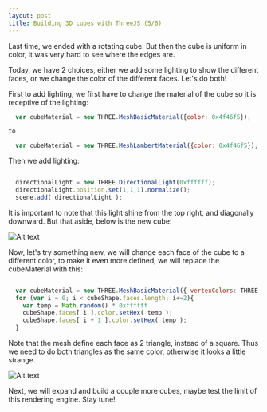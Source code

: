 ```yaml
---
layout: post
title: Building 3D cubes with ThreeJS (5/6)
---
```


Last time, we ended with a rotating cube. But then the cube is uniform in color, it was very hard to see where the edges are.

Today, we have 2 choices, either we add some lighting to show the different faces, or we change the color of the different faces. Let's do both!

First to add lighting, we first have to change the material of the cube so it is receptive of the lighting: 

```javascript
  var cubeMaterial = new THREE.MeshBasicMaterial({color: 0x4f46f5});

to

  var cubeMaterial = new THREE.MeshLambertMaterial({color: 0x4f46f5});

```

Then we add lighting:

```javascript

  directionalLight = new THREE.DirectionalLight(0xffffff);
  directionalLight.position.set(1,1,1).normalize();
  scene.add( directionalLight );

```

It is important to note that this light shine from the top right, and diagonally downward. But that aside, below is the new cube:

![Alt text](http://i.imgur.com/Hx8IoFe.gif)

Now, let's try something new, we will change each face of the cube to a different color, to make it even more defined, we will replace the cubeMaterial with this:

```javascript

  var cubeMaterial = new THREE.MeshBasicMaterial({ vertexColors: THREE.FaceColors });
  for (var i = 0; i < cubeShape.faces.length; i+=2){
    var temp = Math.random() * 0xffffff
    cubeShape.faces[ i ].color.setHex( temp );
    cubeShape.faces[ i + 1 ].color.setHex( temp );
  }


```

Note that the mesh define each face as 2 triangle, instead of a square. Thus we need to do both triangles as the same color, otherwise it looks a little strange.

![Alt text](http://i.imgur.com/bnVo3qw.gif)

Next, we will expand and build a couple more cubes, maybe test the limit of this rendering engine. Stay tune!
